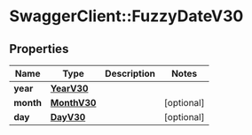 # SwaggerClient::FuzzyDateV30

## Properties
Name | Type | Description | Notes
------------ | ------------- | ------------- | -------------
**year** | [**YearV30**](YearV30.md) |  | 
**month** | [**MonthV30**](MonthV30.md) |  | [optional] 
**day** | [**DayV30**](DayV30.md) |  | [optional] 



